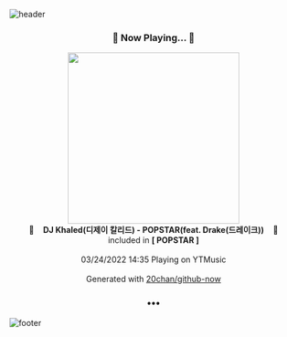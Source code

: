 ![header](https://capsule-render.vercel.app/api?type=wave&height=170&section=header&text=Hi.%20I'm%20SHIFT&fontColor=090707&fontAlignX=45&fontAlignY=65&fontSize=100)

<h3 align="center">🎵 Now Playing... 🎵</h3>
<p align="center">
  <a href="https://music.youtube.com/watch?v=_mumcOISqco">
    <img width="300" src="https://lh3.googleusercontent.com/6jetNWBJejniXZ2I027RnuGmp7vYRNO5BsiVesCc7DSQpdIbz7iQuig0zXYopAuEbwPLaTVIooLH1FY">
  </a>
  <br>
  🎵&nbsp&nbsp&nbsp <b>DJ Khaled(디제이 칼리드) - POPSTAR(feat. Drake(드레이크))</b> &nbsp&nbsp&nbsp🎵
  <br>
  included in <b>[ POPSTAR ]</b>
  
  <br />
  <br />
  03/24/2022 14:35 Playing on YTMusic
  <br />
  <br />
  Generated with <a href="https://github.com/20chan/github-now">20chan/github-now</a>
</p>

<h3 align="center">•••</h3>

![footer](https://capsule-render.vercel.app/api?type=wave&height=150&section=footer)
